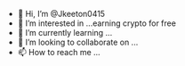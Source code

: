 - 👋 Hi, I’m @Jkeeton0415
- 👀 I’m interested in ...earning crypto for free
- 🌱 I’m currently learning ...
- 💞️ I’m looking to collaborate on ...
- 📫 How to reach me ...

<!---
Jkeeton0415/Jkeeton0415 is a ✨ special ✨ repository because its `README.md` (this file) appears on your GitHub profile.
You can click the Preview link to take a look at your changes.
--->
